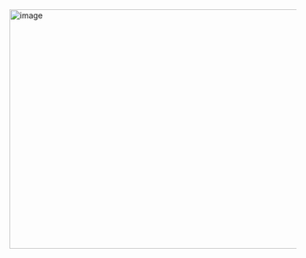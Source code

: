 
<img width="600" height="420" alt="image" src="https://github.com/user-attachments/assets/55720083-266a-4e4d-9473-b929cd768f1b" />
